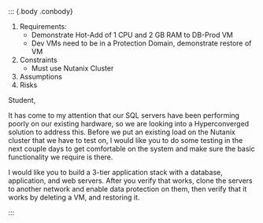 ::: {.body .conbody}
1.	Requirements:
	-	Demonstrate Hot-Add of 1 CPU and 2 GB RAM to DB-Prod VM
	-	Dev VMs need to be in a Protection Domain, demonstrate restore of VM
2.	Constraints
	-	Must use Nutanix Cluster
3.	Assumptions
4.	Risks

Student,

It has come to my attention that our SQL servers have been performing poorly on our existing hardware, so we are looking into a Hyperconverged solution to address this. Before we put an existing load on the 
Nutanix cluster that we have to test on, I would like you to do some testing in the next couple days to get comfortable on the system and make sure the basic functionality we require is there. 

I would like you to build a 3-tier application stack with a database, application, and web servers. After you verify that works, clone the servers to another network and enable data protection on them, then 
verify that it works by deleting a VM, and restoring it. 

:::
